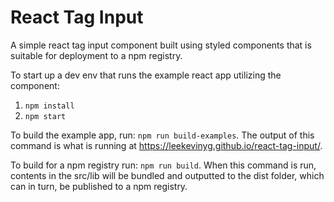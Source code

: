 # React Tag Input 

A simple react tag input component built using styled components that is suitable for deployment to a npm registry.

To start up a dev env that runs the example react app utilizing the component: 

1) ``` npm install ``` 
2) ``` npm start ```

To build the example app, run: ``` npm run build-examples ```. The output of this command is what is running at https://leekevinyg.github.io/react-tag-input/.

To build for a npm registry run: ``` npm run build ```. When this command is run, contents in the src/lib will be bundled and outputted to the dist folder, which can in turn, be published to a npm registry.
